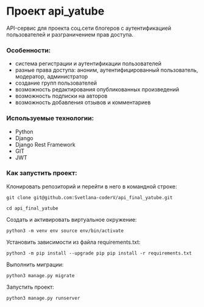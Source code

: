 
# Проект api_yatube
API-сервис для проекта соц.сети блогеров с аутентификацией пользователей и разграничением прав доступа.


### Особенности:

- система регистрации и аутентификации пользователей
- разные права доступа: аноним, аутентифицированный пользователь, модератор, администратор
- создание групп пользователей
- возможность редактирования опубликованных произведений
- возможность подписки на авторов
- возможность добавления отзывов и комментариев


### Используемые технологии:
* Python
* Django
* Django Rest Framework
* GIT
* JWT


### Как запустить проект:
Клонировать репозиторий и перейти в него в командной строке:

`git clone git@github.com:Svetlana-coderV/api_final_yatube.git`

`cd api_final_yatube`

Cоздать и активировать виртуальное окружение:

`python3 -m venv env
source env/bin/activate`

Установить зависимости из файла requirements.txt:

`python3 -m pip install --upgrade pip
pip install -r requirements.txt`

Выполнить миграции:

`python3 manage.py migrate`

Запустить проект:

`python3 manage.py runserver`
